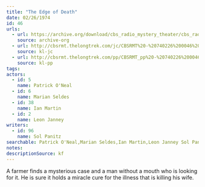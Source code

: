 ```yaml
---
title: "The Edge of Death"
date: 02/26/1974
id: 46
urls: 
  - url: https://archive.org/download/cbs_radio_mystery_theater/cbs_radio_mystery_theater-0001-0050.zip/cbs_radio_mystery_theater-0001-0050%2Fcbsrmt_0046_the_edge_of_death.mp3
    source: archive-org
  - url: http://cbsrmt.thelongtrek.com/jc/CBSRMT%20-%20740226%200046%20Edge%20Of%20Death%20vbr%20oz_jc.mp3
    source: kl-jc
  - url: http://cbsrmt.thelongtrek.com/pp/CBSRMT_pp%20-%20740226%200046%20The%20Edge%20of%20Death.mp3
    source: kl-pp
tags: 
actors:  
  - id: 5
    name: Patrick O'Neal  
  - id: 6
    name: Marian Seldes  
  - id: 38
    name: Ian Martin  
  - id: 2
    name: Leon Janney
writers:  
  - id: 96
    name: Sol Panitz
searchable: Patrick O'Neal,Marian Seldes,Ian Martin,Leon Janney Sol Panitz
notes: 
descriptionSource: kf
---
```

A farmer finds a mysterious case and a man without a mouth who is looking for it. He is sure it holds a miracle cure for the illness that is killing his wife.
